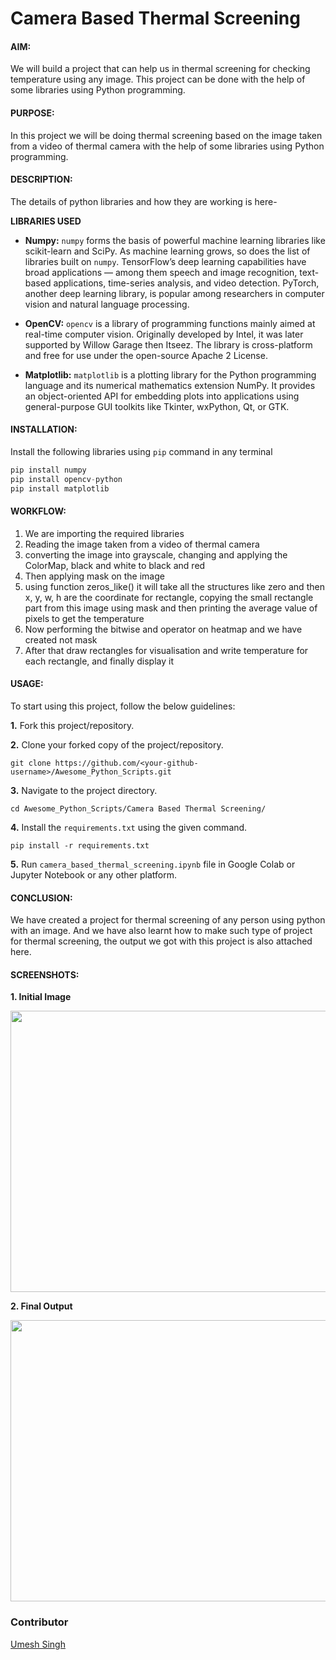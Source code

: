# Camera Based Thermal Screening

#### AIM:  
We will build a project that can help us in thermal screening for checking temperature using any image. This project can be done with the help of some libraries using Python programming.


#### PURPOSE: 

In this project we will be doing thermal screening based on the image taken from a video of thermal camera with the help of some libraries using Python programming.

#### DESCRIPTION:
The details of python libraries and how they are working is here- 

**LIBRARIES USED**
- **Numpy:** `numpy` forms the basis of powerful machine learning libraries like scikit-learn and SciPy. As machine learning grows, so does the list of libraries built on `numpy`. TensorFlow’s deep learning capabilities have broad applications — among them speech and image recognition, text-based applications, time-series analysis, and video detection. PyTorch, another deep learning library, is popular among researchers in computer vision and natural language processing.

- **OpenCV:** `opencv` is a library of programming functions mainly aimed at real-time computer vision. Originally developed by Intel, it was later supported by Willow Garage then Itseez. The library is cross-platform and free for use under the open-source Apache 2 License.

- **Matplotlib:** `matplotlib` is a plotting library for the Python programming language and its numerical mathematics extension NumPy. It provides an object-oriented API for embedding plots into applications using general-purpose GUI toolkits like Tkinter, wxPython, Qt, or GTK.

#### INSTALLATION:
Install the following libraries using `pip` command in any terminal

```python
pip install numpy
pip install opencv-python
pip install matplotlib
```

#### WORKFLOW:

1. We are importing the required libraries 
2. Reading the image taken from a video of thermal camera
3. converting the image into grayscale, changing and applying the ColorMap, black and white to black and red
4. Then applying mask on the image
5. using function zeros_like() it will take all the structures like zero and then x, y, w, h are the coordinate for rectangle, copying the small rectangle part from this image using mask and then printing the average value of pixels to get the temperature
6. Now performing the bitwise and operator on heatmap and we have created not mask
7. After that draw rectangles for visualisation and write temperature for each rectangle, and finally display it
    
#### USAGE:

To start using this project, follow the below guidelines: 

**1.**  Fork this project/repository.

**2.**  Clone your forked copy of the project/repository.

```
git clone https://github.com/<your-github-username>/Awesome_Python_Scripts.git
```

**3.** Navigate to the project directory.

```
cd Awesome_Python_Scripts/Camera Based Thermal Screening/
```

**4.** Install the `requirements.txt` using the given command.

```
pip install -r requirements.txt
```

**5.** Run `camera_based_thermal_screening.ipynb` file in Google Colab or Jupyter Notebook or any other platform.

#### CONCLUSION:
We have created a project for thermal screening of any person using python with an image. And we have also learnt how to make such type of project for thermal screening, the output we got with this project is also attached here.

#### SCREENSHOTS:

**1. Initial Image**
<div align="center">

<img width="700" height="450" src="https://github.com/Umesh-01/Awesome_Python_Scripts/blob/patch-10/ImageProcessingScripts/Camera%20Based%20Thermal%20Screening/Images/thermal_scr_img.png">
</div>


**2. Final Output**
<div align="center">

<img width="700" height="450" src="https://github.com/Umesh-01/Awesome_Python_Scripts/blob/patch-10/ImageProcessingScripts/Camera%20Based%20Thermal%20Screening/Images/image_with_temp.png">
</div>


### Contributor
<a href="https://github.com/Umesh-01">Umesh Singh</a>
